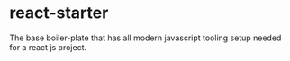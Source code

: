# react-starter
The base boiler-plate that has all modern javascript tooling setup needed for a react js project.

